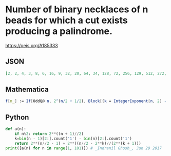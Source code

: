 # Number of binary necklaces of n beads for which a cut exists producing a palindrome\.
https://oeis.org/A185333
## JSON
```JSON
[2, 2, 4, 3, 8, 6, 16, 9, 32, 20, 64, 34, 128, 72, 256, 129, 512, 272, 1024, 516, 2048, 1056, 4096, 2050, 8192, 4160, 16384, 8200, 32768, 16512, 65536, 32769, 131072, 65792, 262144, 131088, 524288, 262656, 1048576, 524292, 2097152]
```
## Mathematica
```Mathematica
f[n_] := If[OddQ@ n, 2^(n/2 + 1/2), Block[{k = IntegerExponent[n, 2] - 1}, 2^(n/2 - 1) + 2^((n/2 - 2^k)/(2^(k + 1)))]]; Array[f, 41] (* _Robert G. Wilson v_, Aug 08 2011 *)
```
## Python
```Python
def a(n):
    if n%2: return 2**((n + 1)//2)
    k=bin(n - 1)[2:].count('1') - bin(n)[2:].count('1')
    return 2**(n//2 - 1) + 2**((n//2 - 2**k)//(2**(k + 1)))
print([a(n) for n in range(1, 101)]) # _Indranil Ghosh_, Jun 29 2017
```
